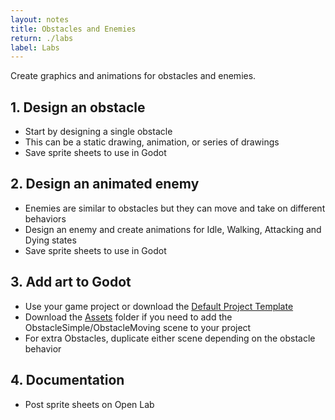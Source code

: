 ```yaml
---
layout: notes
title: Obstacles and Enemies
return: ./labs
label: Labs
---
```


<!-- <iframe width="560" height="315" src="https://www.youtube.com/embed/Xsq2-3K6z3g?rel=0" frameborder="0" allowfullscreen></iframe> -->


Create graphics and animations for obstacles and enemies.

## 1. Design an obstacle
- Start by designing a single obstacle
- This can be a static drawing, animation, or series of drawings
- Save sprite sheets to use in Godot

## 2. Design an animated enemy
- Enemies are similar to obstacles but they can move and take on different behaviors
- Design an enemy and create animations for Idle, Walking, Attacking and Dying states
- Save sprite sheets to use in Godot

## 3. Add art to Godot
- Use your game project or download the [Default Project Template](./270_BlankTemplate.zip)
- Download the [Assets](./270_Assets.zip) folder if you need to add the ObstacleSimple/ObstacleMoving scene to your project
- For extra Obstacles, duplicate either scene depending on the obstacle behavior

## 4. Documentation 
- Post sprite sheets on Open Lab